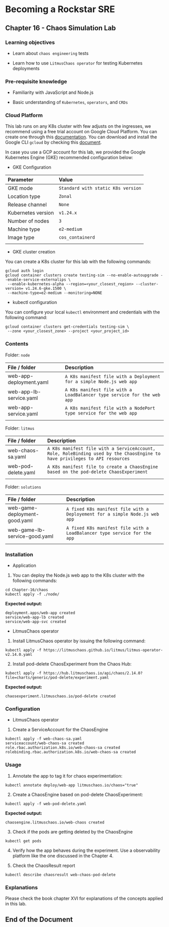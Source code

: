 # Becoming a Rockstar SRE

## Chapter 16 - Chaos Simulation Lab

### Learning objectives

* Learn about `chaos engineering` tests

* Learn how to use `LitmusChaos operator` for testing Kubernetes deployments

### Pre-requisite knowledge

* Familiarity with JavaScript and Node.js

* Basic understanding of `Kubernetes`, `operators`, and `CRDs`

### Cloud Platform

This lab runs on any K8s cluster with few adjusts on the ingresses, we recommend using a free trial account on Google Cloud Platform. You can create one through this [documentation](https://cloud.google.com/free). You can download and install the Google CLI `gcloud` by checking this [document](https://cloud.google.com/sdk/docs/install).

In case you use a GCP account for this lab, we provided the Google Kubernetes Engine (GKE) recommended configuration below:

* GKE Configuration

| **Parameter** | **Value** |
|:--------------------------------|:--------------------------------|
| GKE mode | `Standard with static K8s version` |
| Location type | `Zonal` |
| Release channel | `None` |
| Kubernetes version | `v1.24.x` |
| Number of nodes | `3` |
| Machine type | `e2-medium` |
| Image type | `cos_containerd` |
| | |

* GKE cluster creation

You can create a K8s cluster for this lab with the following commands:

```shell
gcloud auth login
gcloud container clusters create testing-sim --no-enable-autoupgrade --enable-service-externalips \
 --enable-kubernetes-alpha --region=<your_closest_region> --cluster-version= v1.24.6-gke.1500 \
 --machine-type=e2-medium --monitoring=NONE
```

* kubectl configuration

You can configure your local `kubectl` environment and credentials with the following command:

```shell
gcloud container clusters get-credentials testing-sim \
 --zone <your_closest_zone> --project <your_project_id>
```

### Contents

Folder: `node`

| **File / folder** | **Description** |
|:--------------------------------|:--------------------------------|
| web-app-deployment.yaml | `A K8s manifest file with a Deployment for a simple Node.js web app` |
| web-app-lb-service.yaml | `A K8s manifest file with a LoadBalancer type service for the web app` |
| web-app-service.yaml | `A K8s manifest file with a NodePort type service for the web app` |
| | |

Folder: `litmus`

| **File / folder** | **Description** |
|:--------------------------------|:--------------------------------|
| web-chaos-sa.yaml | `A K8s manifest file with a ServiceAccount, Role, RoleBinding used by the ChaosEngine to have privileges to API resources` |
| web-pod-delete.yaml | `A K8s manifest file to create a ChaosEngine based on the pod-delete ChaosExperiment` |
| | |

Folder: `solutions`

| **File / folder** | **Description** |
|:--------------------------------|:--------------------------------|
| web-game-deployment-good.yaml | `A fixed K8s manifest file with a Deployement for a simple Node.js web app` |
| web-game-lb-service-good.yaml | `A fixed K8s manifest file with a LoadBalancer type service for the app` |
| | |

### Installation

* Application

1. You can deploy the Node.js web app to the K8s cluster with the following commands:

```shell
cd Chapter-16/chaos
kubectl apply -f ./node/
```

**Expected output:**

```shell
deployment.apps/web-app created
service/web-app-lb created
service/web-app-svc created
```

* LitmusChaos operator

1. Install LitmusChaos operator by issuing the following command:

`kubectl apply -f https://litmuschaos.github.io/litmus/litmus-operator-v2.14.0.yaml`

2. Install pod-delete ChaosExperiment from the Chaos Hub:

```shell
kubectl apply -f https://hub.litmuschaos.io/api/chaos/2.14.0?file=charts/generic/pod-delete/experiment.yaml

```

**Expected output:**

`chaosexperiment.litmuschaos.io/pod-delete created`

### Configuration

* LitmusChaos operator

1. Create a ServiceAccount for the ChaosEngine

```shell
kubectl apply -f web-chaos-sa.yaml
serviceaccount/web-chaos-sa created
role.rbac.authorization.k8s.io/web-chaos-sa created
rolebinding.rbac.authorization.k8s.io/web-chaos-sa created
```

### Usage

1. Annotate the app to tag it for chaos experimentation:

`kubectl annotate deploy/web-app litmuschaos.io/chaos="true"`

2. Create a ChaosEngine based on pod-delete ChaosExperiment:

`kubectl apply -f web-pod-delete.yaml`

**Expected output:**

`chaosengine.litmuschaos.io/web-chaos created`

3. Check if the pods are getting deleted by the ChaosEngine

`kubectl get pods`

4. Verify how the app behaves during the experiment. Use a observability platform like the one discussed in the Chapter 4.

5. Check the ChaosResult report

`kubectl describe chaosresult web-chaos-pod-delete`

### Explanations

Please check the book chapter XVI for explanations of the concepts applied in this lab.

## End of the Document
